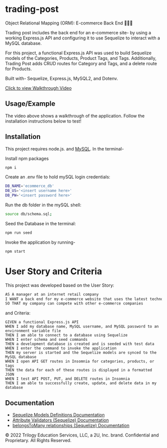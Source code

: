 # trading-post

Object Relational Mapping (ORM): E-commerce Back End 🐂🤠💼

Trading post includes the back end for an e-commerce site- by using a working Express.js API and configuring it to use Sequelize to interact with a MySQL database.

For this project, a functional Express.js API was used to build Sequelize models of the Categories, Products, Product Tags, and Tags. Additionally, Trading Post adds CRUD routes for Category and Tags, and a delete route for Products.

Built with- Sequelize, Express.js, MySQL2, and Dotenv.

[Click to view Walkthrough Video](https://drive.google.com/file/d/1SRutGehUJppRpqErkV0tVWyVBW2eAMnU/view)

## Usage/Example

The video above shows a walkthrough of the application. Follow the installation instructions below to test!

## Installation

This project requires node.js. and [MySQL](https://dev.mysql.com/doc/). In the terminal-

Install npm packages

```bash
npm i
```

Create an .env file to hold mySQL login credentials:

```bash
DB_NAME='ecommerce_db'
DB_US='<insert username here>'
DB_PW='<insert password here>'
```

Run the db folder in the mySQL shell:

```bash
source db/schema.sql;
```

Seed the Database in the terminal:

```bash
npm run seed
```

Invoke the application by running-

```bash
npm start
```

# User Story and Criteria

This project was developed based on the User Story:

```md
AS A manager at an internet retail company
I WANT a back end for my e-commerce website that uses the latest technologies
SO THAT my company can compete with other e-commerce companies
```

and Criteria:

```
GIVEN a functional Express.js API
WHEN I add my database name, MySQL username, and MySQL password to an environment variable file
THEN I am able to connect to a database using Sequelize
WHEN I enter schema and seed commands
THEN a development database is created and is seeded with test data
WHEN I enter the command to invoke the application
THEN my server is started and the Sequelize models are synced to the MySQL database
WHEN I open API GET routes in Insomnia for categories, products, or tags
THEN the data for each of these routes is displayed in a formatted JSON
WHEN I test API POST, PUT, and DELETE routes in Insomnia
THEN I am able to successfully create, update, and delete data in my database

```

## Documentation

- [Sequelize Models Definitions Documentation](https://sequelize.org/v5/manual/models-definition.html)
- [Attribute Validators (Sequelize) Documentation](https://sequelize.org/v5/manual/models-definition.html#per-attribute-validators-and--code-allownull--code-)
- [belongsToMany relationships (Sequelize) Documentation](https://sequelize.org/master/manual/assocs.html#-code-foo-belongstomany-bar----through--baz-----code-)

© 2022 Trilogy Education Services, LLC, a 2U, Inc. brand. Confidential and Proprietary. All Rights Reserved.
